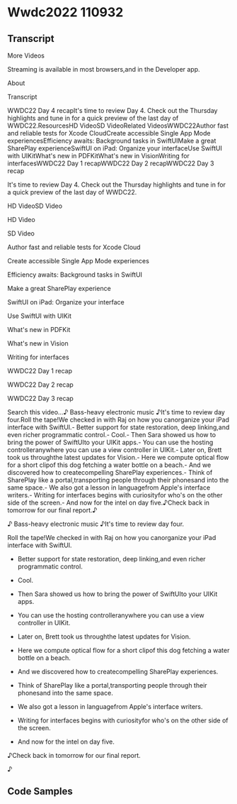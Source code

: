 # Wwdc2022 110932

## Transcript

More Videos

Streaming is available in most browsers,and in the Developer app.

About

Transcript

WWDC22 Day 4 recapIt's time to review Day 4. Check out the Thursday highlights and tune in for a quick preview of the last day of WWDC22.ResourcesHD VideoSD VideoRelated VideosWWDC22Author fast and reliable tests for Xcode CloudCreate accessible Single App Mode experiencesEfficiency awaits: Background tasks in SwiftUIMake a great SharePlay experienceSwiftUI on iPad: Organize your interfaceUse SwiftUI with UIKitWhat's new in PDFKitWhat's new in VisionWriting for interfacesWWDC22 Day 1 recapWWDC22 Day 2 recapWWDC22 Day 3 recap

It's time to review Day 4. Check out the Thursday highlights and tune in for a quick preview of the last day of WWDC22.

HD VideoSD Video

HD Video

SD Video

Author fast and reliable tests for Xcode Cloud

Create accessible Single App Mode experiences

Efficiency awaits: Background tasks in SwiftUI

Make a great SharePlay experience

SwiftUI on iPad: Organize your interface

Use SwiftUI with UIKit

What's new in PDFKit

What's new in Vision

Writing for interfaces

WWDC22 Day 1 recap

WWDC22 Day 2 recap

WWDC22 Day 3 recap

Search this video…♪ Bass-heavy electronic music ♪It's time to review day four.Roll the tape!We checked in with Raj on how you canorganize your iPad interface with SwiftUI.- Better support for state restoration, deep linking,and even richer programmatic control.- Cool.- Then Sara showed us how to bring the power of SwiftUIto your UIKit apps.- You can use the hosting controlleranywhere you can use a view controller in UIKit.- Later on, Brett took us throughthe latest updates for Vision.- Here we compute optical flow for a short clipof this dog fetching a water bottle on a beach.- And we discovered how to createcompelling SharePlay experiences.- Think of SharePlay like a portal,transporting people through their phonesand into the same space.- We also got a lesson in languagefrom Apple's interface writers.- Writing for interfaces begins with curiosityfor who's on the other side of the screen.- And now for the intel on day five.♪Check back in tomorrow for our final report.♪

♪ Bass-heavy electronic music ♪It's time to review day four.

Roll the tape!We checked in with Raj on how you canorganize your iPad interface with SwiftUI.

- Better support for state restoration, deep linking,and even richer programmatic control.

- Cool.

- Then Sara showed us how to bring the power of SwiftUIto your UIKit apps.

- You can use the hosting controlleranywhere you can use a view controller in UIKit.

- Later on, Brett took us throughthe latest updates for Vision.

- Here we compute optical flow for a short clipof this dog fetching a water bottle on a beach.

- And we discovered how to createcompelling SharePlay experiences.

- Think of SharePlay like a portal,transporting people through their phonesand into the same space.

- We also got a lesson in languagefrom Apple's interface writers.

- Writing for interfaces begins with curiosityfor who's on the other side of the screen.

- And now for the intel on day five.

♪Check back in tomorrow for our final report.

♪

## Code Samples

